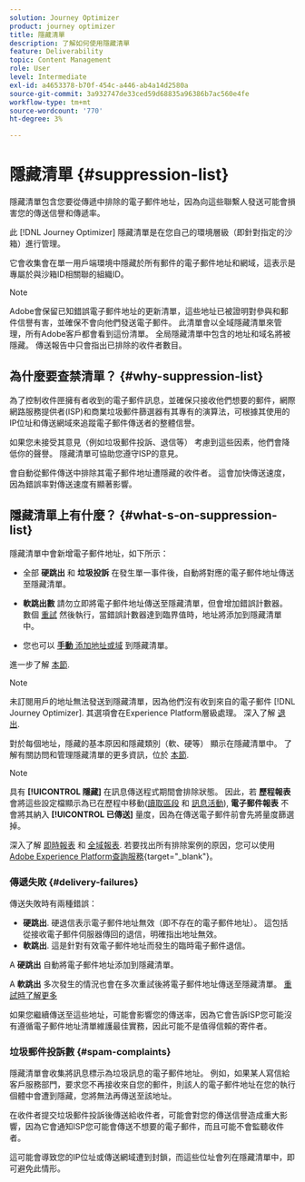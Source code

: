 ```yaml
---
solution: Journey Optimizer
product: journey optimizer
title: 隱藏清單
description: 了解如何使用隱藏清單
feature: Deliverability
topic: Content Management
role: User
level: Intermediate
exl-id: a4653378-b70f-454c-a446-ab4a14d2580a
source-git-commit: 3a932747de33ced59d68835a96386b7ac560e4fe
workflow-type: tm+mt
source-wordcount: '770'
ht-degree: 3%

---
```


# 隱藏清單 {#suppression-list}

隱藏清單包含您要從傳遞中排除的電子郵件地址，因為向這些聯繫人發送可能會損害您的傳送信譽和傳遞率。

此 [!DNL Journey Optimizer] 隱藏清單是在您自己的環境層級（即針對指定的沙箱）進行管理。

它會收集會在單一用戶端環境中隱藏於所有郵件的電子郵件地址和網域，這表示是專屬於與沙箱ID相關聯的組織ID。

>[!NOTE]
>
>Adobe會保留已知錯誤電子郵件地址的更新清單，這些地址已被證明對參與和郵件信譽有害，並確保不會向他們發送電子郵件。 此清單會以全域隱藏清單來管理，所有Adobe客戶都會看到這份清單。 全局隱藏清單中包含的地址和域名將被隱藏。 傳送報告中只會指出已排除的收件者數目。

## 為什麼要查禁清單？ {#why-suppression-list}

為了控制收件匣擁有者收到的電子郵件訊息，並確保只接收他們想要的郵件，網際網路服務提供者(ISP)和商業垃圾郵件篩選器有其專有的演算法，可根據其使用的IP位址和傳送網域來追蹤電子郵件傳送者的整體信譽。

如果您未接受其意見（例如垃圾郵件投訴、退信等） 考慮到這些因素，他們會降低你的聲譽。 隱藏清單可協助您遵守ISP的意見。

會自動從郵件傳送中排除其電子郵件地址遭隱藏的收件者。 這會加快傳送速度，因為錯誤率對傳送速度有顯著影響。

## 隱藏清單上有什麼？ {#what-s-on-suppression-list}

隱藏清單中會新增電子郵件地址，如下所示：

* 全部 **硬跳出** 和 **垃圾投訴** 在發生單一事件後，自動將對應的電子郵件地址傳送至隱藏清單。

* **軟跳出數** 請勿立即將電子郵件地址傳送至隱藏清單，但會增加錯誤計數器。 數個 [重試](../configuration/retries.md) 然後執行，當錯誤計數器達到臨界值時，地址將添加到隱藏清單中。

* 您也可以 [**手動** 添加地址或域](../configuration/manage-suppression-list.md#add-addresses-and-domains) 到隱藏清單。

進一步了解 [本節](#delivery-failures).

>[!NOTE]
>
>未訂閱用戶的地址無法發送到隱藏清單，因為他們沒有收到來自的電子郵件 [!DNL Journey Optimizer]. 其選項會在Experience Platform層級處理。 深入了解 [退出](../privacy/opt-out.md).

對於每個地址，隱藏的基本原因和隱藏類別（軟、硬等） 顯示在隱藏清單中。 了解有關訪問和管理隱藏清單的更多資訊，位於 [本節](../configuration/manage-suppression-list.md).

>[!NOTE]
>
>具有 **[!UICONTROL 隱藏]** 在訊息傳送程式期間會排除狀態。 因此，若 **歷程報表** 會將這些設定檔顯示為已在歷程中移動([讀取區段](../building-journeys/read-segment.md) 和 [訊息活動](../building-journeys/journeys-message.md)), **電子郵件報表** 不會將其納入 **[!UICONTROL 已傳送]** 量度，因為在傳送電子郵件前會先將量度篩選掉。
>
>深入了解 [即時報表](../reports/live-report.md) 和 [全域報表](../reports/global-report.md). 若要找出所有排除案例的原因，您可以使用 [Adobe Experience Platform查詢服務](https://experienceleague.adobe.com/docs/experience-platform/query/api/getting-started.html){target=&quot;_blank&quot;}。

### 傳遞失敗 {#delivery-failures}

傳送失敗時有兩種錯誤：

* **硬跳出**. 硬退信表示電子郵件地址無效（即不存在的電子郵件地址）。 這包括從接收電子郵件伺服器傳回的退信，明確指出地址無效。
* **軟跳出**. 這是針對有效電子郵件地址而發生的臨時電子郵件退信。

A **硬跳出** 自動將電子郵件地址添加到隱藏清單。

A **軟跳出** <!--or an **ignored** error--> 多次發生的情況也會在多次重試後將電子郵件地址傳送至隱藏清單。 [重試時了解更多](../configuration/retries.md)

如果您繼續傳送至這些地址，可能會影響您的傳送率，因為它會告訴ISP您可能沒有遵循電子郵件地址清單維護最佳實務，因此可能不是值得信賴的寄件者。

### 垃圾郵件投訴數 {#spam-complaints}

隱藏清單會收集將訊息標示為垃圾訊息的電子郵件地址。 例如，如果某人寫信給客戶服務部門，要求您不再接收來自您的郵件，則該人的電子郵件地址在您的執行個體中會遭到隱藏，您將無法再傳送至該地址。

在收件者提交垃圾郵件投訴後傳送給收件者，可能會對您的傳送信譽造成重大影響，因為它會通知ISP您可能會傳送不想要的電子郵件，而且可能不會監聽收件者。

這可能會導致您的IP位址或傳送網域遭到封鎖，而這些位址會列在隱藏清單中，即可避免此情形。
